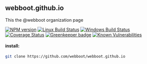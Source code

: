 ## webboot.github.io

This the @webboot organization page

[![NPM version][npm-image]][npm-url]
[![Linux Build Status][travis-image]][travis-url]
[![Windows Build Status][appveyor-image]][appveyor-url]
[![Coverage Status][coveralls-image]][coveralls-url]
[![Greenkeeper badge][greenkeeper-image]][greenkeeper-url]
[![Known Vulnerabilities][snyk-image]][snyk-url]

#### install:
```bash
git clone https://github.com/webboot/webboot.github.io
```

[npm-image]: https://img.shields.io/npm/v/@webboot/webboot.github.io.svg
[npm-url]: https://www.npmjs.com/package/@webboot/webboot.github.io
[travis-image]: https://api.travis-ci.org/webboot/webboot.github.io.svg?branch=master
[travis-url]: https://travis-ci.org/webboot/webboot.github.io
[appveyor-image]: https://img.shields.io/appveyor/ci/webboot/webboot.github.io/master.svg
[appveyor-url]: https://ci.appveyor.com/project/webboot/webboot.github.io/branch/master
[coveralls-image]: https://coveralls.io/repos/github/webboot/webboot.github.io/badge.svg
[coveralls-url]: https://coveralls.io/github/webboot/webboot.github.io
[greenkeeper-image]: https://badges.greenkeeper.io/webboot/webboot.github.io.svg
[greenkeeper-url]: https://badges.greenkeeper.io/webboot/webboot.github.io.svg
[snyk-image]: https://snyk.io/test/github/webboot/webboot.github.io/badge.svg
[snyk-url]: https://snyk.io/test/github/webboot/webboot.github.io
